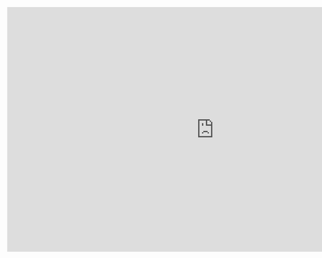 <iframe src="https://docs.google.com/presentation/d/e/2PACX-1vSfD8IXTLvWgjYwU457TRKzTDniVp5n6th9xla4OEg3rxXaWutjWRy04ejJFs0jI4lk93fMnlceUyU3/embed?start=false&loop=false&delayms=60000" frameborder="0" width="960" height="569" allowfullscreen="true" mozallowfullscreen="true" webkitallowfullscreen="true"></iframe>
